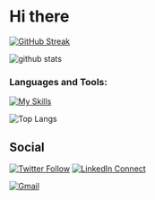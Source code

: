# Hi there
[![GitHub Streak](https://streak-stats.demolab.com?user=yoosinpaddy)](https://git.io/streak-stats)

![github stats](https://github-readme-stats.vercel.app/api?username=yoosinpaddy&show_icons=true&count_private=true&line_height=33&theme=react)

<h3 align="left">Languages and Tools:</h3>

[![My Skills](https://skillicons.dev/icons?i=androidstudio,kotlin,java,dart,flutter,gradle,php,laravel,mysql,html,css,js,jquery,react,angular,bootstrap,nodejs,eclipse,figma,firebase,git,github,gitlab,idea,linux,sqlite,swift,vscode,wordpress,xd&perline=9)](https://www.updatecode.net/)



![Top Langs](https://github-readme-stats.vercel.app/api/top-langs/?username=yoosinpaddy&hide=html&theme=react)



<!---[![GitHub Streak](https://github-readme-streak-stats.herokuapp.com/?user=yoosinpaddy&theme=react)](https://github.com/DenverCoder1/github-readme-streak-stats)-->

## Social

[![Twitter Follow](https://img.shields.io/badge/%20-Follow-black?color=14171A&labelColor=1976d2&logo=twitter&logoColor=ffffff)](https://twitter.com/PYoosin)
[![LinkedIn Connect](https://img.shields.io/badge/%20-Connect-black?color=14171A&labelColor=212121&logo=linkedin&logoColor=ffffff)](https://www.linkedin.com/in/yoosinpaddy/)
<!-- [![Facebook Follow](https://img.shields.io/badge/%20-Follow-black?color=14171A&labelColor=1976d2&logo=facebook&logoColor=ffffff)](https://www.facebook.com/jay.i.jr.1) -->
[![Gmail](https://img.shields.io/badge/%20-Send%20Mail-black?color=14171A&labelColor=ef5350&logo=gmail&logoColor=ffffff)](mailto:yoosinpaddyrop@gmail.com?subject=From%20GitHub&body=Hi,%20there.%20Found%20you%20from%20GitHub.)
